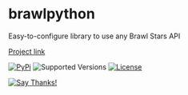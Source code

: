 # brawlpython
 
Easy-to-configure library to use any Brawl Stars API

[Project link](https://github.com/0dminnimda/brawlpython)

[![PyPi][pypi img]][pypi link]
![Supported Versions][versions img]
[![License][license img]][license link]

[![Say Thanks!][thanks img]][thanks link]


[pypi img]: https://img.shields.io/pypi/v/brawlpython.svg?style=plastic
[thanks img]: https://img.shields.io/badge/Say%20Thanks-!-1EAEDB.svg?style=plastic
[license img]: https://img.shields.io/pypi/pyversions/brawlpython.svg?style=plastic
[versions img]: https://img.shields.io/pypi/pyversions/brawlpython.svg?style=plastic
[pypi link]: https://pypi.org/project/brawlpython
[thanks link]: https://saythanks.io/to/0dminnimda@gmail.com
[license link]: https://github.com/0dminnimda/brawlpython/blob/master/LICENSE
